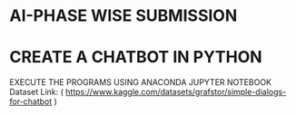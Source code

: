 # AI-PHASE WISE SUBMISSION
# CREATE A CHATBOT IN PYTHON
EXECUTE THE PROGRAMS USING ANACONDA JUPYTER NOTEBOOK
Dataset Link: ( https://www.kaggle.com/datasets/grafstor/simple-dialogs-for-chatbot )

